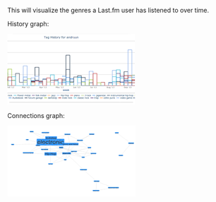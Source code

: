This will visualize the genres a Last.fm user has listened to over time.

History graph:

![History graph](/static/img/htr.png)

Connections graph:

![Connections graph](/static/img/gtr.png)
